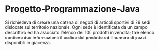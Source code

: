 # Progetto-Programmazione-Java
Si richiedeva di creare una catena di negozi di articoli sportivi di 29 sedi dislocate sul territorio nazionale. Ogni sede è identificata da un campo descrittivo ed ha associato l’elenco dei 100 prodotti in vendita; tale elenco contiene due informazioni: il codice del prodotto ed il numero di pezzi disponibili in giacenza.
